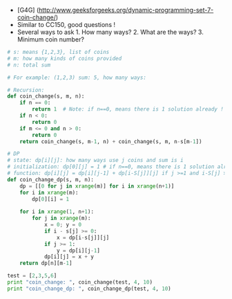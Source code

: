 * [G4G] (http://www.geeksforgeeks.org/dynamic-programming-set-7-coin-change/)
* Similar to CC150, good questions !
* Several ways to ask 1. How many ways? 2. What are the ways? 3. Minimum coin number?

```python
# s: means {1,2,3}, list of coins
# m: how many kinds of coins provided 
# n: total sum  

# For example: (1,2,3) sum: 5, how many ways:

# Recursion:
def coin_change(s, m, n):
    if n == 0:
        return 1  # Note: if n==0, means there is 1 solution already !
    if n < 0:
        return 0
    if m <= 0 and n > 0:
        return 0
    return coin_change(s, m-1, n) + coin_change(s, m, n-s[m-1])

# DP
# state: dp[i][j]: how many ways use j coins and sum is i 
# initialization: dp[0][j] = 1 # if n==0, means there is 1 solution already !
# function: dp[i][j] = dp[i][j-1] + dp[i-S[j]][j] if j >=1 and i-S[j] >= 0
def coin_change_dp(s, m, n):
    dp = [[0 for j in xrange(m)] for i in xrange(n+1)]
    for i in xrange(m):
        dp[0][i] = 1
        
    for i in xrange(1, n+1):
        for j in xrange(m):
            x = 0; y = 0
            if i - s[j] >= 0:
                x = dp[i-s[j]][j]
            if j >= 1:
                y = dp[i][j-1]
            dp[i][j] = x + y
    return dp[n][m-1]

test = [2,3,5,6]
print "coin_change: ", coin_change(test, 4, 10)
print "coin_change_dp: ", coin_change_dp(test, 4, 10)
```
